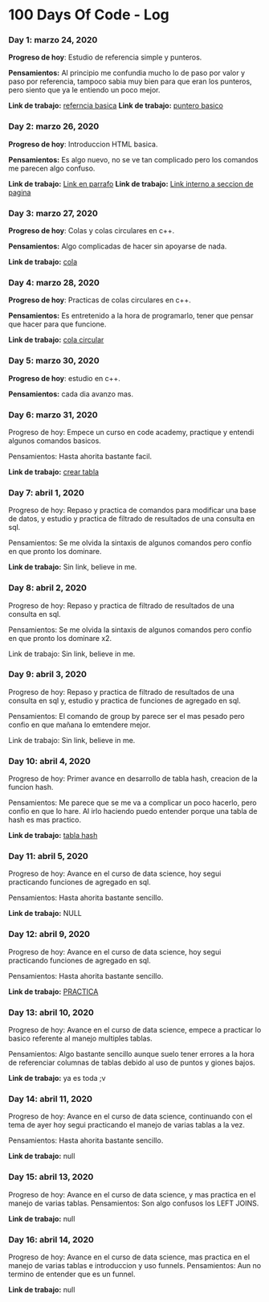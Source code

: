 # 100 Days Of Code - Log

### Day 1: marzo 24, 2020 

**Progreso de hoy**: Estudio de referencia simple y punteros.

**Pensamientos:** Al principio me confundia mucho lo de paso por valor y paso por referencia, tampoco sabia muy bien para que eran los punteros, pero siento que ya le entiendo un poco mejor.

**Link de trabajo:** [referncia basica](https://onlinegdb.com/BJz_0auXU)
**Link de trabajo:** [puntero basico](https://onlinegdb.com/H1BIR8OUI)

### Day 2: marzo 26, 2020 

**Progreso de hoy**: Introduccion HTML basica.

**Pensamientos:** Es algo nuevo, no se ve tan complicado pero los comandos me parecen algo confuso.

**Link de trabajo:** [Link en parrafo](https://www.freecodecamp.org/learn/responsive-web-design/basic-html-and-html5/nest-an-anchor-element-within-a-paragraph)
**Link de trabajo:** [Link interno a seccion de pagina](https://www.freecodecamp.org/learn/responsive-web-design/basic-html-and-html5/link-to-internal-sections-of-a-page-with-anchor-elements)

### Day 3: marzo 27, 2020 

**Progreso de hoy**: Colas y colas circulares en c++.

**Pensamientos:** Algo complicadas de hacer sin apoyarse de nada.

**Link de trabajo:** [cola](https://onlinegdb.com/BJ1wwU2UI)

### Day 4: marzo 28, 2020 

**Progreso de hoy**: Practicas de colas circulares en c++.

**Pensamientos:** Es entretenido a la hora de programarlo, tener que pensar que hacer para que funcione.

**Link de trabajo:** [cola circular](https://onlinegdb.com/ByE3QKT88)

### Day 5: marzo 30, 2020 

**Progreso de hoy**: estudio en c++.

**Pensamientos:** cada dia avanzo mas.

### Day 6: marzo 31, 2020
Progreso de hoy: Empece un curso en code academy, practique y entendi algunos comandos basicos.

Pensamientos: Hasta ahorita bastante facil.
 
**Link de trabajo:** [crear tabla](https://repl.it/@ErickP/LatestRashApi)

### Day 7: abril 1, 2020
Progreso de hoy: Repaso y practica de comandos para modificar una base de datos, y estudio y practica de filtrado de resultados de una consulta en sql.

Pensamientos: Se me olvida la sintaxis de algunos comandos pero confío en que pronto los dominare.
 
**Link de trabajo:** Sin link, believe in me.

### Day 8: abril 2, 2020
Progreso de hoy: Repaso y practica de filtrado de resultados de una consulta en sql.

Pensamientos: Se me olvida la sintaxis de algunos comandos pero confío en que pronto los dominare x2.

Link de trabajo: Sin link, believe in me.

### Day 9: abril 3, 2020
Progreso de hoy: Repaso y practica de filtrado de resultados de una consulta en sql y, estudio y practica de funciones de agregado en sql.

Pensamientos: El comando de group by parece ser el mas pesado pero confio en que mañana lo emtendere mejor.

Link de trabajo: Sin link, believe in me.

### Day 10: abril 4, 2020
Progreso de hoy: Primer avance en desarrollo de tabla hash, creacion de la funcion hash.

Pensamientos: Me parece que se me va a complicar un poco hacerlo, pero confio en que lo hare. Al irlo haciendo puedo entender porque una tabla de hash es mas practico.

**Link de trabajo:** [tabla hash](https://onlinegdb.com/HynuVdLPI)

### Day 11: abril 5, 2020
Progreso de hoy: Avance en el curso de data science, hoy segui practicando funciones de agregado en sql.

Pensamientos: Hasta ahorita bastante sencillo.

**Link de trabajo:** NULL

### Day 12: abril 9, 2020
Progreso de hoy: Avance en el curso de data science, hoy segui practicando funciones de agregado en sql.

Pensamientos: Hasta ahorita bastante sencillo.

**Link de trabajo:** [PRACTICA](https://gist.github.com/2c3faaa96a13d52990b028f62822cde5)

### Day 13: abril 10, 2020
Progreso de hoy: Avance en el curso de data science, empece a practicar lo basico referente al manejo multiples tablas.

Pensamientos: Algo bastante sencillo aunque suelo tener errores a la hora de referenciar columnas de tablas debido al uso de puntos y giones bajos.

**Link de trabajo:** ya es toda ;v

### Day 14: abril 11, 2020
Progreso de hoy: Avance en el curso de data science, continuando con el tema de ayer hoy segui practicando el manejo de varias tablas a la vez.

Pensamientos: Hasta ahorita bastante sencillo.

**Link de trabajo:** null

### Day 15: abril 13, 2020
Progreso de hoy: Avance en el curso de data science, y mas practica en el manejo de varias tablas.
Pensamientos: Son algo confusos los LEFT JOINS.

**Link de trabajo:** null

### Day 16: abril 14, 2020
Progreso de hoy: Avance en el curso de data science, mas practica en el manejo de varias tablas e introduccion y uso funnels.
Pensamientos: Aun no termino de entender que es un funnel.

**Link de trabajo:** null
